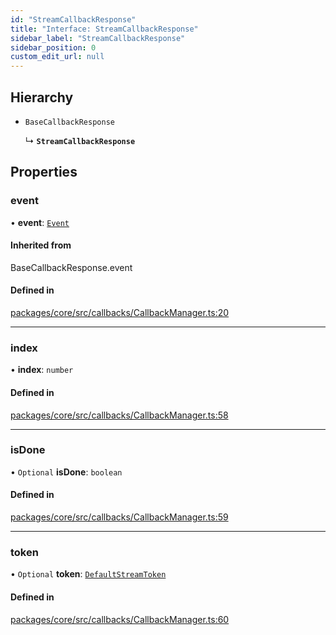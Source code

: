 ```yaml
---
id: "StreamCallbackResponse"
title: "Interface: StreamCallbackResponse"
sidebar_label: "StreamCallbackResponse"
sidebar_position: 0
custom_edit_url: null
---
```


## Hierarchy

- `BaseCallbackResponse`

  ↳ **`StreamCallbackResponse`**

## Properties

### event

• **event**: [`Event`](Event.md)

#### Inherited from

BaseCallbackResponse.event

#### Defined in

[packages/core/src/callbacks/CallbackManager.ts:20](https://github.com/run-llama/LlamaIndexTS/blob/d613bbd/packages/core/src/callbacks/CallbackManager.ts#L20)

---

### index

• **index**: `number`

#### Defined in

[packages/core/src/callbacks/CallbackManager.ts:58](https://github.com/run-llama/LlamaIndexTS/blob/d613bbd/packages/core/src/callbacks/CallbackManager.ts#L58)

---

### isDone

• `Optional` **isDone**: `boolean`

#### Defined in

[packages/core/src/callbacks/CallbackManager.ts:59](https://github.com/run-llama/LlamaIndexTS/blob/d613bbd/packages/core/src/callbacks/CallbackManager.ts#L59)

---

### token

• `Optional` **token**: [`DefaultStreamToken`](DefaultStreamToken.md)

#### Defined in

[packages/core/src/callbacks/CallbackManager.ts:60](https://github.com/run-llama/LlamaIndexTS/blob/d613bbd/packages/core/src/callbacks/CallbackManager.ts#L60)
